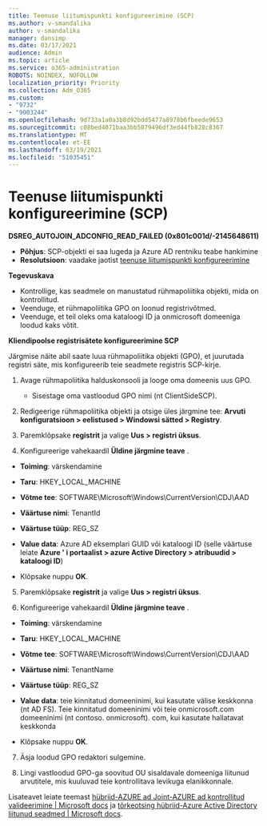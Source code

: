 ```yaml
---
title: Teenuse liitumispunkti konfigureerimine (SCP)
ms.author: v-smandalika
author: v-smandalika
manager: dansimp
ms.date: 03/17/2021
audience: Admin
ms.topic: article
ms.service: o365-administration
ROBOTS: NOINDEX, NOFOLLOW
localization_priority: Priority
ms.collection: Adm_O365
ms.custom:
- "9732"
- "9003244"
ms.openlocfilehash: 9d733a1a0a3b8d92bdd5477a8978b6fbeede9653
ms.sourcegitcommit: c08bed4071baa3bb5879496df3ed44fb828c8367
ms.translationtype: MT
ms.contentlocale: et-EE
ms.lasthandoff: 03/19/2021
ms.locfileid: "51035451"
---
```

# <a name="configure-service-connection-point-scp"></a>Teenuse liitumispunkti konfigureerimine (SCP)

**DSREG_AUTOJOIN_ADCONFIG_READ_FAILED (0x801c001d/-2145648611)**

- **Põhjus**: SCP-objekti ei saa lugeda ja Azure AD rentniku teabe hankimine
- **Resolutsioon**: vaadake jaotist [teenuse liitumispunkti konfigureerimine](https://docs.microsoft.com/azure/active-directory/devices/hybrid-azuread-join-federated-domains#configure-hybrid-azure-ad-join)


**Tegevuskava**

- Kontrollige, kas seadmele on manustatud rühmapoliitika objekti, mida on kontrollitud.
- Veenduge, et rühmapoliitika GPO on loonud registrivõtmed.
- Veenduge, et teil oleks oma kataloogi ID ja onmicrosoft domeeniga loodud kaks võtit.

**Kliendipoolse registrisätete konfigureerimine SCP**

Järgmise näite abil saate luua rühmapoliitika objekti (GPO), et juurutada registri säte, mis konfigureerib teie seadmete registris SCP-kirje.

1. Avage rühmapoliitika halduskonsooli ja looge oma domeenis uus GPO.
     - Sisestage oma vastloodud GPO nimi (nt ClientSideSCP).

2. Redigeerige rühmapoliitika objekti ja otsige üles järgmine tee: **Arvuti konfiguratsioon > eelistused > Windowsi sätted > Registry**.

3. Paremklõpsake **registrit** ja valige **Uus > registri üksus**.

4. Konfigureerige vahekaardil **Üldine järgmine teave** .
  
- **Toiming**: värskendamine
    
- **Taru**: HKEY_LOCAL_MACHINE
    
- **Võtme tee**: SOFTWARE\Microsoft\Windows\CurrentVersion\CDJ\AAD
    
- **Väärtuse nimi**: TenantId
    
- **Väärtuse tüüp**: REG_SZ
    
- **Value data**: Azure AD eksemplari GUID või kataloogi ID (selle väärtuse leiate **Azure ' i portaalist > azure Active Directory > atribuudid > kataloogi ID**)
 
- Klõpsake nuppu **OK**.
 
5. Paremklõpsake **registrit** ja valige **Uus > registri üksus**.

6. Konfigureerige vahekaardil **Üldine järgmine teave** .
  
- **Toiming**: värskendamine
    
- **Taru**: HKEY_LOCAL_MACHINE
    
- **Võtme tee**: SOFTWARE\Microsoft\Windows\CurrentVersion\CDJ\AAD
    
- **Väärtuse nimi**: TenantName
    
- **Väärtuse tüüp**: REG_SZ
    
- **Value data**: teie kinnitatud domeeninimi, kui kasutate välise keskkonna (nt AD FS). Teie kinnitatud domeeninimi või teie onmicrosoft.com domeeninimi (nt contoso. onmicrosoft). com, kui kasutate hallatavat keskkonda

- Klõpsake nuppu **OK**.

7. Äsja loodud GPO redaktori sulgemine.

8. Lingi vastloodud GPO-ga soovitud OU sisaldavale domeeniga liitunud arvutitele, mis kuuluvad teie kontrollitava levikuga elanikkonnale.

Lisateavet leiate teemast [hübriid-AZURE ad Joint-AZURE ad kontrollitud valideerimine | Microsoft docs](https://docs.microsoft.com/azure/active-directory/devices/hybrid-azuread-join-control) ja  [tõrkeotsing hübriid-Azure Active Directory liitunud seadmed | Microsoft docs](https://docs.microsoft.com/azure/active-directory/devices/troubleshoot-hybrid-join-windows-current).









